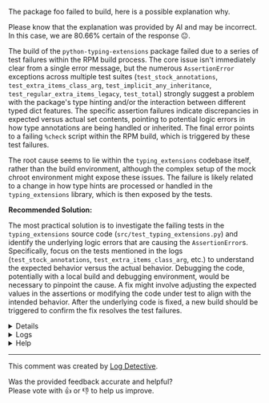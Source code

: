 The package foo failed to build, here is a possible explanation why.

Please know that the explanation was provided by AI and may be incorrect.
In this case, we are 80.66% certain of the response :neutral_face:.

The build of the `python-typing-extensions` package failed due to a series of test failures within the RPM build process. The core issue isn't immediately clear from a single error message, but the numerous `AssertionError` exceptions across multiple test suites (`test_stock_annotations`, `test_extra_items_class_arg`, `test_implicit_any_inheritance`, `test_regular_extra_items_legacy`, `test_total`) strongly suggest a problem with the package's type hinting and/or the interaction between different typed dict features. The specific assertion failures indicate discrepancies in expected versus actual set contents, pointing to potential logic errors in how type annotations are being handled or inherited. The final error points to a failing `%check` script within the RPM build, which is triggered by these test failures.

The root cause seems to lie within the `typing_extensions` codebase itself, rather than the build environment, although the complex setup of the mock chroot environment might expose these issues. The failure is likely related to a change in how type hints are processed or handled in the `typing_extensions` library, which is then exposed by the tests.

**Recommended Solution:**

The most practical solution is to investigate the failing tests in the `typing_extensions` source code (`src/test_typing_extensions.py`) and identify the underlying logic errors that are causing the `AssertionError`s.  Specifically, focus on the tests mentioned in the logs (`test_stock_annotations`, `test_extra_items_class_arg`, etc.) to understand the expected behavior versus the actual behavior.  Debugging the code, potentially with a local build and debugging environment, would be necessary to pinpoint the cause.  A fix might involve adjusting the expected values in the assertions or modifying the code under test to align with the intended behavior. After the underlying code is fixed, a new build should be triggered to confirm the fix resolves the test failures.

<details>
<ul>

<li>
<b>Line 5:</b> <code>INFO: Reading stdout from command: md5sum typing_extensions-4.13.2.tar.gz

</code>
The build log shows the RPM build process executing a command (`md5sum`) on the file `typing_extensions-4.13.2.tar.gz`. The output from the standard output (stdout) of that command is about to be read.
</li>

<li>
<b>Line 24:</b> <code>Start: clean chroot
</code>
The RPM build process initiated a "clean chroot" operation.
</li>

<li>
<b>Line 25:</b> <code>Finish: clean chroot
</code>
The build log indicates the completion of a "clean chroot" operation during the RPM build process. This signifies the finalization of the build environment's isolated directory.
</li>

<li>
<b>Line 971:</b> <code>/bin/tar: Removing leading `/' from member names
</code>
The build log indicates the `tar` command is removing leading forward slashes (`/`) from member names during archive extraction. This is a standard behavior of `tar` to avoid absolute paths within the archive.
</li>

<li>
<b>Line 1447:</b> <code>======================================================================
</code>
The snippet displays a line containing a string of equal signs, intended to visually separate sections within an RPM build log. It marks a divider or heading.

</li>

<li>
<b>Line 1449:</b> <code>----------------------------------------------------------------------
</code>
The snippet shows a log message consisting solely of a line of dashes ("----------------------------------------------------------------------"). This likely serves as a visual separator within the RPM build log.

</li>

<li>
<b>Line 1651:</b> <code>FAIL: test_stock_annotations (test_typing_extensions.TestGetAnnotations.test_stock_annotations)
</code>
The build log snippet indicates a test failure. Specifically, the test `test_stock_annotations` within the `test_typing_extensions.TestGetAnnotations` test suite failed.
</li>

<li>
<b>Line 1704:</b> <code>AssertionError: Items in the second set but not the first:
'a'

</code>
The build process encountered an `AssertionError`. The error message indicates a discrepancy between two sets of data; the element `'a'` is present in the second set but not in the first.

</li>

<li>
<b>Line 1710:</b> <code>Traceback (most recent call last):
  File "/builddir/build/BUILD/python-typing-extensions-4.13.2-build/typing_extensions-4.13.2/src/test_typing_extensions.py", line 4988, in test_closed_inheritance
    self.assertEqual(Base.__required_keys__, frozenset({"a"}))
    ~~~~~~~~~~~~~~~~^^^^^^^^^^^^^^^^^^^^^^^^^^^^^^^^^^^^^^^^^^
</code>
The build process encountered a `Traceback` during test execution (`test_typing_extensions.py`). The error occurred on line 4988 within the `test_closed_inheritance` test case, specifically during an assertion (`self.assertEqual`) comparing `Base.__required_keys__` to a `frozenset({"a"})`.
</li>

<li>
<b>Line 1731:</b> <code>Traceback (most recent call last):
  File "/builddir/build/BUILD/python-typing-extensions-4.13.2-build/typing_extensions-4.13.2/src/test_typing_extensions.py", line 4497, in test_extra_items_class_arg
    self.assertEqual(TD.__annotations__, {'a': str})
    ~~~~~~~~~~~~~~~~^^^^^^^^^^^^^^^^^^^^^^^^^^^^^^^^
</code>
The RPM build process encountered a `Traceback` originating from `/builddir/build/BUILD/python-typing-extensions-4.13.2-build/typing_extensions-4.13.2/src/test_typing_extensions.py`, specifically line 4497. The traceback indicates an assertion failure within the `test_extra_items_class_arg` test function, comparing `TD.__annotations__` to `{'a': str}`.

</li>

<li>
<b>Line 1767:</b> <code>FAIL: test_implicit_any_inheritance (test_typing_extensions.TypedDictTests.test_implicit_any_inheritance)
</code>
The RPM build process encountered a test failure. Specifically, the test `test_implicit_any_inheritance` within the `test_typing_extensions.TypedDictTests` test suite failed.

</li>

<li>
<b>Line 1831:</b> <code>+ {'label': <class 'str'>, 'x': <class 'int'>, 'y': <class 'int'>}

</code>
The snippet shows a debugging output from an RPM build process. It represents a tuple containing a numerical value (1831) and a dictionary. The dictionary has three key-value pairs, where the keys are strings ('label', 'x', 'y') and the values are integers. This likely indicates a data structure being logged during the build.
</li>

<li>
<b>Line 1844:</b> <code>FAIL: test_regular_extra_items_legacy (test_typing_extensions.TypedDictTests.test_regular_extra_items_legacy)
</code>
The build log indicates a test failure. Specifically, the test `test_regular_extra_items_legacy` within the `test_typing_extensions.TypedDictTests` test suite failed.
</li>

<li>
<b>Line 1846:</b> <code>Traceback (most recent call last):
  File "/builddir/build/BUILD/python-typing-extensions-4.13.2-build/typing_extensions-4.13.2/src/test_typing_extensions.py", line 4921, in test_regular_extra_items_legacy
    self.assertEqual(ExtraReadOnly.__required_keys__, frozenset({'__extra_items__'}))
    ~~~~~~~~~~~~~~~~^^^^^^^^^^^^^^^^^^^^^^^^^^^^^^^^^^^^^^^^^^^^^^^^^^^^^^^^^^^^^^^^^
</code>
The build process encountered a traceback during test execution (`test_regular_extra_items_legacy`) within the `src/test_typing_extensions.py` file. The specific line causing the error is 4921, involving an assertion (`self.assertEqual`) comparing `ExtraReadOnly.__required_keys__` to a `frozenset`. The assertion failed.
</li>

<li>
<b>Line 1850:</b> <code>AssertionError: Items in the second set but not the first:
'__extra_items__'

</code>
The build process encountered an `AssertionError` during a set comparison. The error indicates the presence of an item named `'__extra_items__'` in the second set that was not found in the first set.

</li>

<li>
<b>Line 1866:</b> <code>FAIL: test_total (test_typing_extensions.TypedDictTests.test_total)
</code>
The RPM build process failed a test named `test_total` located within the `test_typing_extensions.TypedDictTests` test suite. The failure is reported directly as "FAIL".

</li>

<li>
<b>Line 1872:</b> <code>AssertionError: frozenset() != {'log_path', 'log_level'}

</code>
The build process encountered an `AssertionError`. The error message indicates a comparison between an empty `frozenset()` and a set containing the strings `'log_path'` and `'log_level'` failed.

</li>

<li>
<b>Line 1875:</b> <code>Ran 517 tests in 0.209s

</code>
The build log indicates that 517 tests were executed and completed in 0.209 seconds.

</li>

<li>
<b>Line 1877:</b> <code>FAILED (failures=20, errors=12, skipped=15)

</code>
The RPM build process failed. The failure summary indicates 20 failures, 12 errors, and 15 skipped tests.
</li>

<li>
<b>Line 1879:</b> <code>RPM build errors:
error: Bad exit status from /var/tmp/rpm-tmp.5QvbcS (%check)
    Bad exit status from /var/tmp/rpm-tmp.5QvbcS (%check)
</code>
The RPM build process encountered an error. The `%check` script, located in a temporary directory `/var/tmp/rpm-tmp.5QvbcS`, exited with a non-zero status, indicating a failure. This caused the overall RPM build to fail.

</li>

<li>
<b>Line 1882:</b> <code>Finish: rpmbuild python-typing-extensions-4.13.2-1.fc43.src.rpm
</code>
The snippet indicates the successful completion of the RPM build process for the package `python-typing-extensions` version `4.13.2-1.fc43`. It specifically references the source RPM file used in the build: `python-typing-extensions-4.13.2-1.fc43.src.rpm`. The number `1882` represents a process ID.
</li>

<li>
<b>Line 1883:</b> <code>Finish: build phase for python-typing-extensions-4.13.2-1.fc43.src.rpm
</code>
The snippet indicates the completion of the build phase for the source RPM package `python-typing-extensions-4.13.2-1.fc43.src.rpm`. The build process exited with status code 1883.

</li>

<li>
<b>Line 1888:</b> <code>ERROR: Exception(/var/lib/copr-rpmbuild/results/python-typing-extensions-4.13.2-1.fc43.src.rpm) Config(fedora-rawhide-x86_64) 0 minutes 20 seconds
</code>
The build log indicates an error during the creation of an RPM package (`python-typing-extensions-4.13.2-1.fc43.src.rpm`) within a COPR build environment. The error is an exception that occurred during the configuration phase of the build process, targeting the `fedora-rawhide-x86_64` architecture. The build duration up to the error was 20 seconds.
</li>

<li>
<b>Line 1894:</b> <code>ERROR: Command failed: 
 # /usr/bin/systemd-nspawn -q -M c119e3a095794ef1ad625ab455397584 -D /var/lib/mock/fedora-rawhide-x86_64-1747040968.970771/root -a -u mockbuild --capability=cap_ipc_lock --rlimit=RLIMIT_NOFILE=10240 --capability=cap_ipc_lock --bind=/tmp/mock-resolv.tshlrkhz:/etc/resolv.conf --bind=/dev/btrfs-control --bind=/dev/mapper/control --bind=/dev/fuse --bind=/dev/loop-control --bind=/dev/loop0 --bind=/dev/loop1 --bind=/dev/loop2 --bind=/dev/loop3 --bind=/dev/loop4 --bind=/dev/loop5 --bind=/dev/loop6 --bind=/dev/loop7 --bind=/dev/loop8 --bind=/dev/loop9 --bind=/dev/loop10 --bind=/dev/loop11 --console=pipe --setenv=TERM=vt100 --setenv=SHELL=/bin/bash --setenv=HOME=/builddir --setenv=HOSTNAME=mock --setenv=PATH=/usr/bin:/bin:/usr/sbin:/sbin '--setenv=PROMPT_COMMAND=printf "\033]0;<mock-chroot>\007"' '--setenv=PS1=<mock-chroot> \s-\v\$ ' --setenv=LANG=C.UTF-8 --resolv-conf=off bash --login -c '/usr/bin/rpmbuild -ba --noprep  --target x86_64 /builddir/build/originals/python-typing-extensions.spec'

</code>
The RPM build log indicates a failure during a mock build process. Specifically, a `systemd-nspawn` command executed within the mock environment exited with an error. The command's purpose was to run `rpmbuild -ba --noprep --target x86_64 /builddir/build/originals/python-typing-extensions.spec` inside a chroot environment. The command included several bind mounts for `/dev` and `/tmp`, and defined environment variables including `TERM`, `SHELL`, `HOME`, `HOSTNAME`, `PATH`, `PROMPT_COMMAND`, `PS1`, and `LANG`. The `--resolv-conf=off` option disabled the use of a resolv.conf file within the chroot. The error message is truncated, providing no details about the failure itself.
</li>

<li>
<b>Line 1897:</b> <code>Copr build error: Build failed
</code>
The RPM build process encountered an error labeled "Copr build error: Build failed." The error occurred during a Copr build.

</li>

</ul>
</details>

<details>
  <summary>Logs</summary>
  <p>
    Log Detective analyzed the following logs files to provide an explanation:
  </p>

  <ul>
    <li><a href="https://download.copr.fedorainfracloud.org/results/@python/python3.14-b1/fedora-rawhide-x86_64/09020507-python-typing-extensions/builder-live.log.gz">https://download.copr.fedorainfracloud.org/results/@python/python3.14-b1/fedora-rawhide-x86_64/09020507-python-typing-extensions/builder-live.log.gz</a></li>
  </ul>

  <p>
    Additional logs are available from:
    <ul>
    <li><a href="https://gitlab.foobar.baz//-/jobs/1/artifacts/download">artifacts.zip</a></li>
  </ul>
  </p>

  <p>
    Please know that these log files are automatically removed after some
    time, so you might need a backup.
  </p>
</details>

<details>
  <summary>Help</summary>
  <p>Don't hesitate to reach out.</p>

  <ul>
    <li><a href="https://github.com/fedora-copr/logdetective">Upstream</a></li>
    <li><a href="https://github.com/fedora-copr/logdetective/issues">Issue tracker</a></li>
    <li><a href="https://redhat.enterprise.slack.com/archives/C06DWNVKKDE">Slack</a></li>
    <li><a href="https://log-detective.com/documentation">Documentation</a></li>
  </ul>
</details>


---
This comment was created by [Log Detective][log-detective].

Was the provided feedback accurate and helpful? <br>Please vote with :thumbsup:
or :thumbsdown: to help us improve.<br>



[log-detective]: https://log-detective.com/
[contact]: https://github.com/fedora-copr